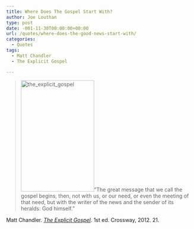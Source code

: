 ```yaml
---
title: Where Does The Gospel Start With?
author: Joe Louthan
type: post
date: -001-11-30T00:00:00+00:00
url: /quotes/where-does-the-good-news-start-with/
categories:
  - Quotes
tags:
  - Matt Chandler
  - The Explicit Gospel

---
```

> <img class="alignright size-thumbnail wp-image-2109" alt="the_explicit_gospel" src="https://i0.wp.com/theologic.us/wp-content/uploads/2013/06/the_explicit_gospel.jpg?resize=197%2C300" width="197" height="300" srcset="https://i0.wp.com/theologic.us/wp-content/uploads/2013/06/the_explicit_gospel.jpg?resize=197%2C300 197w, https://i0.wp.com/theologic.us/wp-content/uploads/2013/06/the_explicit_gospel.jpg?resize=263%2C400 263w, https://i0.wp.com/theologic.us/wp-content/uploads/2013/06/the_explicit_gospel.jpg?w=329 329w" sizes="(max-width: 197px) 100vw, 197px" data-recalc-dims="1" />&#8220;The great message that we call the gospel begins, then, not with us, or our need, or even the meeting of that need, but with the writer of the news and the sender of its heralds: God himself.&#8221;

Matt Chandler. _<a href="http://www.amazon.com/gp/product/1433530031/ref=as_li_ss_tl?ie=UTF8&camp=1789&creative=390957&creativeASIN=1433530031&linkCode=as2&tag=iamlipr-20" target="_blank">The Explicit Gospel</a>_. 1st ed. Crossway, 2012. 21.